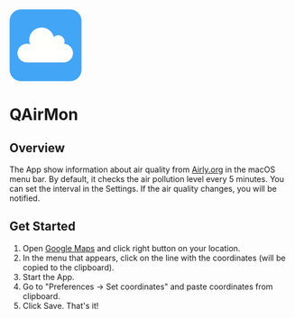 <img alt="logo" src="https://github.com/Mixarius/qAirMon/blob/master/data/app.png?raw=true" width="128" height="128"/>
 
# QAirMon


## Overview
The App show information about air quality from [Airly.org](https://airly.org/) in the macOS menu bar.
By default, it checks the air pollution level every 5 minutes. You can set the interval in the Settings. 
If the air quality changes, you will be notified. 


## Get Started
1. Open [Google Maps](https://www.google.com/maps/) and click right button on your location. 
2. In the menu that appears, click on the line with the coordinates (will be copied to the clipboard). 
3. Start the App.
4. Go to "Preferences -> Set coordinates" and paste coordinates from clipboard.
5. Click Save. That's it!
